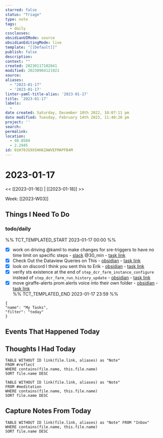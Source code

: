 ```yaml
---
starred: false
status: "Triage"
type: note
tags:
  - daily
cssclasses: 
obsidianUIMode: source
obsidianEditingMode: live
template: "[[Default]]"
publish: false
description: 
context: ""
created: 20230117102841
modified: 20230904121921
source: 
aliases:
  - "2023-01-17"
  - '2023-01-17'
linter-yaml-title-alias: '2023-01-17'
title: '2023-01-17'
labels:
  - 
date created: Saturday, December 10th 2022, 10:07:11 pm
date modified: Tuesday, February 14th 2023, 11:40:20 pm
project: ''
search: 
permalink: 
location:
  - 48.8584
  - 2.2945
id: 01H70JG9XSHH6ZAWVEFMAPFB4M
---
```


# 2023-01-17

<< [[2023-01-16]] | [[2023-01-18]] >>

Week: [[2023-W03]]

## Things I Need To Do

### todo/daily

%% TCT_TEMPLATED_START 2023-01-17 00:00 %%

- [X] work on driving @kamil to make changes for sre-triggers to have no time limit on specific steps - [slack](https://medallia.slack.com/archives/C02L9JDEZKK/p1670956568810389?thread_ts=1669236604.342799&cid=C02L9JDEZKK) @30_min - [task link](https://todoist.com/app/task/6454515654)
- [X] Check Out the Dataview Queries on This - [obsidian](obsidian://advanced-uri?vault=main&filepath=Inbox%2FProcessed%2F2023-01-06--15-30-55.md&block=8579c) - [task link](https://todoist.com/app/task/6507131485)
- [X] look on discord I think you sent this to Erik - [obsidian](obsidian://advanced-uri?vault=main&filepath=Readwise%2F23134594.md&block=002fb) - [task link](https://todoist.com/app/task/6531381719)
- [X] verify sts existence at the end of `step_dcr_farm_instance_configure` instead of `step_dcr_farm_run_history_update` - [obsidian](obsidian://advanced-uri?vault=main&filepath=Inbox%2FProcessed%2F2023-01-13--10-45-03.md&block=52827) - [task link](https://todoist.com/app/task/6519624135)
- [X] move giraffe-alerts prom alerts voice into their own folder - [obsidian](obsidian://advanced-uri?vault=main&filepath=Inbox%2FProcessed%2F2023-01-17--12-28-14.md&block=a40bf) - [task link](https://todoist.com/app/task/6531703305)  
%% TCT_TEMPLATED_END 2023-01-17 23:59 %%

```todoist
{
"name": "My Tasks",
"filter": "today"
}
```

## Events That Happened Today

## Thoughts I Had Today

```dataview
TABLE WITHOUT ID link(file.link, aliases) as "Note"
FROM #reflect
WHERE contains(file.name, this.file.name)
SORT file.name DESC
```

```dataview
TABLE WITHOUT ID link(file.link, aliases) as "Note"
FROM #meditation
WHERE contains(file.name, this.file.name)
SORT file.name DESC
```
## Capture Notes From Today

```dataview
TABLE WITHOUT ID link(file.link, aliases) as "Note" FROM "Inbox"
WHERE contains(file.name, this.file.name)
SORT file.name DESC
```
